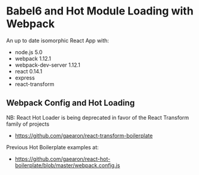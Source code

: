 # Babel6 and Hot Module Loading with Webpack

An up to date isomorphic React App with:
- node.js 5.0
- webpack 1.12.1
- webpack-dev-server 1.12.1
- react 0.14.1
- express
- react-transform

## Webpack Config and Hot Loading
NB: React Hot Loader is being deprecated in favor of the React Transform family of projects
- https://github.com/gaearon/react-transform-boilerplate

Previous Hot Boilerplate examples at:
- https://github.com/gaearon/react-hot-boilerplate/blob/master/webpack.config.js
